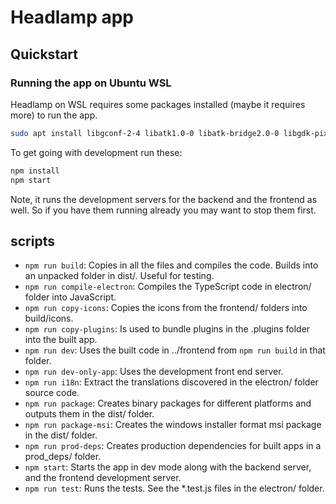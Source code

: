 # Headlamp app

## Quickstart

### Running the app on Ubuntu WSL

Headlamp on WSL requires some packages installed (maybe it requires more) to run the app.

```bash
sudo apt install libgconf-2-4 libatk1.0-0 libatk-bridge2.0-0 libgdk-pixbuf2.0-0 libgtk-3-0 libgbm1 libnss3 libasound2 firefox libgstreamer-plugins-bad1.0-0 libegl1 libnotify4 libopengl0 libwoff1 libharfbuzz-icu0 libgstreamer-gl1.0-0 libwebpdemux2 libenchant1c2a libsecret-1-0 libhyphen0 libevdev2 libgles2 gstreamer1.0-libav
```

To get going with development run these:

```bash
npm install
npm start
```

Note, it runs the development servers for the backend and the frontend as well. So if you have them running already you may want to stop them first.

## scripts

- `npm run build`: Copies in all the files and compiles the code. Builds into an unpacked folder in dist/. Useful for testing.
- `npm run compile-electron`: Compiles the TypeScript code in electron/ folder into JavaScript.
- `npm run copy-icons`: Copies the icons from the frontend/ folders into build/icons.
- `npm run copy-plugins`: Is used to bundle plugins in the .plugins folder into the built app.
- `npm run dev`: Uses the built code in ../frontend from `npm run build` in that folder.
- `npm run dev-only-app`: Uses the development front end server.
- `npm run i18n`: Extract the translations discovered in the electron/ folder source code.
- `npm run package`: Creates binary packages for different platforms and outputs them in the dist/ folder.
- `npm run package-msi`: Creates the windows installer format msi package in the dist/ folder.
- `npm run prod-deps`: Creates production dependencies for built apps in a prod_deps/ folder.
- `npm start`: Starts the app in dev mode along with the backend server, and the frontend development server.
- `npm run test`: Runs the tests. See the \*.test.js files in the electron/ folder.
